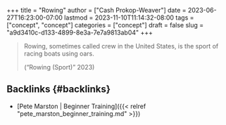 +++
title = "Rowing"
author = ["Cash Prokop-Weaver"]
date = 2023-06-27T16:23:00-07:00
lastmod = 2023-11-10T11:14:32-08:00
tags = ["concept", "concept"]
categories = ["concept"]
draft = false
slug = "a9d3410c-d133-4899-8e3a-7e7a9813ab04"
+++

> Rowing, sometimes called crew in the United States, is the sport of racing boats using oars.
>
> (“Rowing (Sport)” 2023)


## Backlinks {#backlinks}

-   [Pete Marston | Beginner Training]({{< relref "pete_marston_beginner_training.md" >}})
